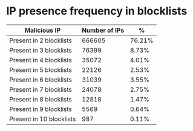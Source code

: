 # IP presence frequency in blocklists
| Malicious IP | Number of IPs | % |
|----|----|----|
| Present in 2 blocklists | 666605 | 76.21% |
| Present in 3 blocklists | 76399 | 8.73% |
| Present in 4 blocklists | 35072 | 4.01% |
| Present in 5 blocklists | 22126 | 2.53% |
| Present in 6 blocklists | 31039 | 3.55% |
| Present in 7 blocklists | 24078 | 2.75% |
| Present in 8 blocklists | 12818 | 1.47% |
| Present in 9 blocklists | 5569 | 0.64% |
| Present in 10 blocklists | 987 | 0.11% |
